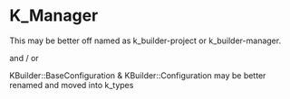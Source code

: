 # K_Manager

This may be better off named as k_builder-project or k_builder-manager.

and / or

KBuilder::BaseConfiguration & KBuilder::Configuration may be
better renamed and moved into k_types